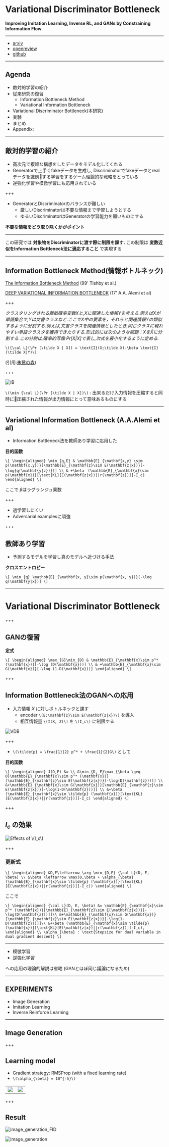 # Variational Discriminator Bottleneck

__Improving Imitation Learning, Inverse RL, and GANs by Constraining Information Flow__

---

- [arxiv](https://arxiv.org/pdf/1810.00821v1.pdf)
- [openreview](https://openreview.net/forum?id=HyxPx3R9tm)
- [github](https://github.com/akanimax/Variational_Discriminator_Bottleneck)

---

## Agenda

- 敵対的学習の紹介
- 従来研究の復習
   - Information Bottleneck Method
   - Variational Information Bottleneck
- Variational Discriminator Bottleneck(本研究)
- 実験
- まとめ
- Appendix:

---

## 敵対的学習の紹介

- 高次元で複雑な構想をしたデータをモデル化してくれる
- Generatorで上手くfakeデータを生成し, Discriminatorでfakeデータとrealデータを識別する学習をするゲーム理論的な戦略をとっている
- 逆強化学習や模倣学習にも応用されている

+++

 - GeneratorとDiscriminatorのバランスが難しい
   - 厳しいDiscriminatorは不要な情報まで学習しようとする
   - ゆるいDiscriminatorはGeneratorの学習能力を弱いものにする
   
   

__不要な情報をどう取り除くかがポイント__

---

この研究では __対象物をDiscriminatorに渡す際に制限を課す.__ この制限は __変数近似をInformation Bottleneck法に適応すること__ で実現する

---

## Information Bottleneck Method(情報ボトルネック)

[The Information Bottleneck Method](https://www.cs.huji.ac.il/labs/learning/Papers/allerton.pdf)
(99' Tishby et al.)

[DEEP VARIATIONAL INFORMATION BOTTLENECK](https://arxiv.org/pdf/1612.00410v5.pdf)
(17' A.A. Alemi et al)

+++

_クラスタリングされる離散確率変数Xと,Xに関連した情報Yを考える.例えばXが単語集合で,Yは文書クラスなど.ここでX中の要素を，それらと関連情報Yの類似するように分割する.例えば,文書クラスを関連情報としたとき,同じクラスに現れやすい単語クラスタを獲得できたりする.形式的には次のような問題：XをX̃に分割する.この分割は,確率的写像 Pr[X̃|X]で表し,次式を最小化するように定める._

`\({\cal L}(\Pr [\tilde X | X]) = \text{I}(X;\tilde X)-\beta \text{I}(\tilde X|Y)\)`

(引用:[朱鷺の森](http://ibisforest.org/index.php?%E6%83%85%E5%A0%B1%E3%83%9C%E3%83%88%E3%83%AB%E3%83%8D%E3%83%83%E3%82%AF))

+++

![IB](VariationalDiscriminatorBottleneck/assets/IB.png)

`\(\min {\cal L}(\Pr [\tilde X | X])\)` : 出来るだけ入力情報を圧縮すると同時に圧縮された情報が出力情報にとって意味あるものにする

---

## Variational Information Bottleneck (A.A.Alemi et al)

- Information Bottleneck法を教師あり学習に応用した

__目的函数__

`\[
\begin{aligned}
\min_{q,E} & \mathbb{E}_{\mathbf{x,y} \sim p(\mathbf{x,y})}[\mathbb{E}_{\mathbf{z}\sim E(\mathbf{z|x})}[-\log{q(\mathbf{y|z})}]] \\
& +\beta　(\mathbb{E}_{\mathbf{x}\sim p(\mathbf{x})}[\text{KL}[E(\mathbf{z|x})||r(\mathbf{z})]]-I_c)
\end{aligned}
\]`

ここで $\beta$はラグランジュ乗数

+++

- 過学習しにくい
- Adversarial examplesに頑強

+++

## 教師あり学習

- 予測するモデルを学習し真のモデルへ近づける手法

__クロスエントロピー__

`\[
\min_{q} \mathbb{E}_{\mathbf{x, y}\sim p(\mathbf{x, y})}[-\log q(\mathbf{y|x})]
\]`

---

# Variational Discriminator Bottleneck

+++

## GANの復習

__定式__

`\[
\begin{aligned}
\max_{G}\min_{D} & \mathbb{E}_{\mathbf{x}\sim p^* (\mathbf{x})}[-\log (D(\mathbf{x}))] \\
& +\mathbb{E}_{\mathbf{x}\sim G(\mathbf{x})}[-\log (1-D(\mathbf{x}))]
\end{aligned}
\]`

+++

##  Information Bottleneck法のGANへの応用

- 入力情報 $X$ に対しボトルネックと課す
   - encoder `\(E:\mathbf{z}\sim E(\mathbf{z|x})\)` を導入
   - 相互情報量 `\(I(X, Z)\)` を `\(I_c\)` に制限する

![VDB](VariationalDiscriminatorBottleneck/assets/VDB.png)

+++

- `\(\tilde{p} = \frac{1}{2} p^* + \frac{1}{2}G\)` として

__目的函数__

`\[
\begin{aligned}
J(D,E) &= \\
&\min_{D, E}\max_{\beta \geq 0}\mathbb{E}_{\mathbf{x}\sim p^* (\mathbf{x})}[\mathbb{E}_{\mathbf{z}\sim E(\mathbf{z|x})}[-\log(D(\mathbf{z}))]] \\
&+\mathbb{E}_{\mathbf{x}\sim G(\mathbf{x})}[\mathbb{E}_{\mathbf{z}\sim E(\mathbf{z|x})}[-\log(1-D(\mathbf{z}))]] \\
&+\beta (\mathbb{E}_{\mathbf{x}\sim \tilde{p} (\mathbf{x})}[\text{KL}[E(\mathbf{z|x})||r(\mathbf{z})]]-I_c)
\end{aligned}
\]`

+++

## $I_c$ の効果

![Effects of `\(I_c\)` ](VariationalDiscriminatorBottleneck/assets/effectivesofIc.png)

+++

### 更新式

`\[
\begin{aligned}
&D,E\leftarrow \arg \min_{D,E} {\cal L}(D, E, \beta) \\
&\beta \leftarrow \max(0,\beta + \alpha_{\beta}(\mathbb{E}_{\mathbf{x}\sim \tilde{p} (\mathbf{x})}[\text{KL}[E(\mathbf{z|x})||r(\mathbf{z})]]-I_c))
\end{aligned}
\]`

ここで

`\[
\begin{aligned}
{\cal L}(D, E, \beta) &= \mathbb{E}_{\mathbf{x}\sim p^* (\mathbf{x})}[\mathbb{E}_{\mathbf{z}\sim E(\mathbf{z|x})}[-\log(D(\mathbf{z}))]]\\
&+\mathbb{E}_{\mathbf{x}\sim G(\mathbf{x})}[\mathbb{E}_{\mathbf{z}\sim E(\mathbf{z|x})}[-\log(1-D(\mathbf{z}))]]\\
&+\beta (\mathbb{E}_{\mathbf{x}\sim \tilde{p} (\mathbf{x})}[\text{KL}[E(\mathbf{z|x})||r(\mathbf{z})]]-I_c),
\end{aligned} \\
\alpha_{\beta} : \text{Stepsize for dual variable in dual gradient descent}
\]`

---

- 模倣学習
- 逆強化学習

への応用の理論的解説は省略
(GANとほぼ同じ議論になるため)

---

## EXPERIMENTS

- Image Generation
- Imitation Learning
- Inverse Reinforce Learning

---

## Image Generation

+++

## Learning model

- Gradient strategy: RMSProp (with a fixed learning rate)
- `\(\alpha_{\beta} = 10^{-5}\)`

<table cellpadding="0" cellspacing="10"><tbody>
<tr>
<td>
<img src="VariationalDiscriminatorBottleneck/assets/Generator_VDB.png" />
</td>
<td>
<img src="VariationalDiscriminatorBottleneck/assets/Discriminator_VDB.png" />
</td>
</tr>
</tbody></table>

+++

## Result

![image_generation_FID](VariationalDiscriminatorBottleneck/assets/image_generation_FID.png)

![image_generation](VariationalDiscriminatorBottleneck/assets/image_generation.png)
